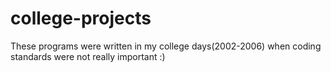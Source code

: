 # college-projects

These programs were written in my college days(2002-2006) when coding standards were not really important :)
